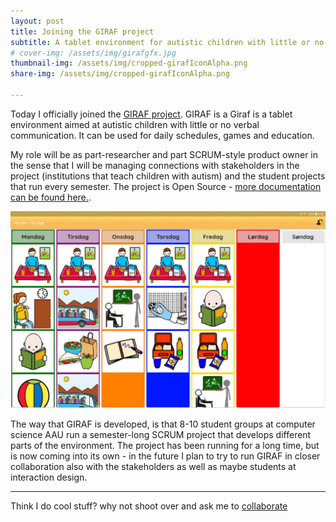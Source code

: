 ```yaml
---
layout: post
title: Joining the GIRAF project
subtitle: A tablet environment for autistic children with little or no verbal communication
# cover-img: /assets/img/girafgfx.jpg
thumbnail-img: /assets/img/cropped-girafIconAlpha.png
share-img: /assets/img/cropped-girafIconAlpha.png

---
```

Today I officially joined the [GIRAF project](https://giraf.cs.aau.dk/en/about-giraf/). GIRAF is a Giraf is a tablet environment aimed at autistic children with little or no verbal communication. It can be used for daily schedules, games and education. 

My role will be as part-researcher and part SCRUM-style product owner in the sense that I will be managing connections with stakeholders in the project (institutions that teach children with autism) and the student projects that run every semester. The project is Open Source - [more documentation can be found here.](https://aau-giraf.github.io/wiki/).

![The GIRAF system showing a PECS system running GIRAF](/assets/img/girafgfx.jpg "The GIRAF system showing a PECS system running GIRAF")

The way that GIRAF is developed, is that 8-10 student groups at computer science AAU run a semester-long SCRUM project that develops different parts of the environment. The project has been running for a long time, but is now coming into its own - in the future I plan to try to run GIRAF in closer collaboration also with the stakeholders as well as maybe students at interaction design.

--------------------

Think I do cool stuff? why not shoot over and ask me to [collaborate](../collaborate)